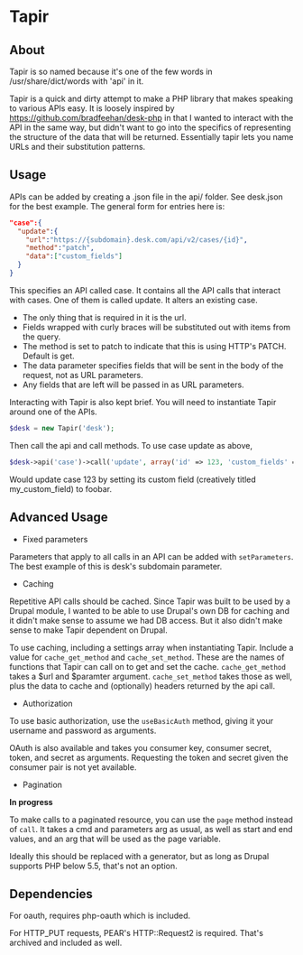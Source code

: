 Tapir
=====

About
-----

Tapir is so named because it's one of the few words in /usr/share/dict/words with 'api' in it.  

Tapir is a quick and dirty attempt to make a PHP library that makes speaking to various APIs easy.  It is loosely inspired by https://github.com/bradfeehan/desk-php in that I wanted to interact with the API in the same way, but didn't want to go into the specifics of representing the structure of the data that will be returned.  Essentially tapir lets you name URLs and their substitution patterns.

Usage
-----
APIs can be added by creating a .json file in the api/ folder.  See desk.json for the best example.  The general form for entries here is:

```json
"case":{
  "update":{
    "url":"https://{subdomain}.desk.com/api/v2/cases/{id}",
    "method":"patch",
    "data":["custom_fields"]
  }
}
```

This specifies an API called case.  It contains all the API calls that interact with cases.  One of them is called update.  It alters an existing case.  
* The only thing that is required in it is the url.  
* Fields wrapped with curly braces will be substituted out with items from the query.  
* The method is set to patch to indicate that this is using HTTP's PATCH.  Default is get.
* The data parameter specifies fields that will be sent in the body of the request, not as URL parameters.
* Any fields that are left will be passed in as URL parameters.

Interacting with Tapir is also kept brief.  You will need to instantiate Tapir around one of the APIs.

```PHP
$desk = new Tapir('desk');
```

Then call the api and call methods.  To use case update as above,

```PHP
$desk->api('case')->call('update', array('id' => 123, 'custom_fields' => array('my_custom_field' => 'foobar')));
```

Would update case 123 by setting its custom field (creatively titled my_custom_field) to foobar.

Advanced Usage
--------------

* Fixed parameters

Parameters that apply to all calls in an API can be added with `setParameters`.  The best example of this is desk's subdomain parameter.

* Caching

Repetitive API calls should be cached.  Since Tapir was built to be used by a Drupal module, I wanted to be able to use Drupal's own DB for caching and it didn't make sense to assume we had DB access.  But it also didn't make sense to make Tapir dependent on Drupal.  

To use caching, including a settings array when instantiating Tapir.  Include a value for `cache_get_method` and `cache_set_method`.  These are the names of functions that Tapir can call on to get and set the cache.  `cache_get_method` takes a $url and $paramter argument.  `cache_set_method` takes those as well, plus the data to cache and (optionally) headers returned by the api call.

* Authorization

To use basic authorization, use the `useBasicAuth` method, giving it your username and password as arguments.

OAuth is also available and takes you consumer key, consumer secret, token, and secret as arguments.  Requesting the token and secret given the consumer pair is not yet available.

* Pagination

**In progress**

To make calls to a paginated resource, you can use the `page` method instead of `call`.  It takes a cmd and parameters arg as usual, as well as start and end values, and an arg that will be used as the page variable.

Ideally this should be replaced with a generator, but as long as Drupal supports PHP below 5.5, that's not an option. 

Dependencies
------------

For oauth, requires php-oauth which is included.  

For HTTP_PUT requests, PEAR's HTTP::Request2 is required.  That's archived and included as well.
